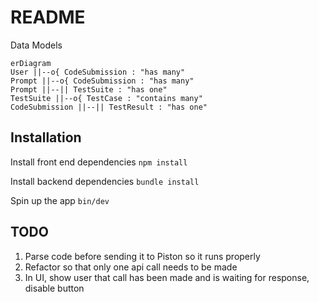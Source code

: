 # README

Data Models

```mermaid
erDiagram
User ||--o{ CodeSubmission : "has many"
Prompt ||--o{ CodeSubmission : "has many"
Prompt ||--|| TestSuite : "has one"
TestSuite ||--o{ TestCase : "contains many"
CodeSubmission ||--|| TestResult : "has one"
```

## Installation

Install front end dependencies
`npm install`

Install backend dependencies
`bundle install`

Spin up the app
`bin/dev`


## TODO

1. Parse code before sending it to Piston so it runs properly
2. Refactor so that only one api call needs to be made
3. In UI, show user that call has been made and is waiting for response, disable button